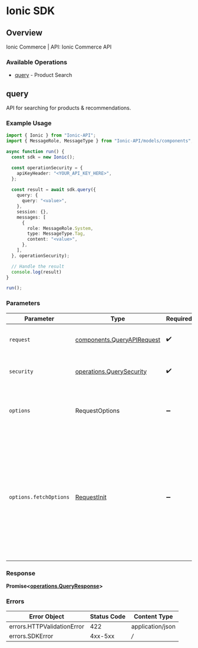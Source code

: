 # Ionic SDK


## Overview

Ionic Commerce | API: Ionic Commerce API

### Available Operations

* [query](#query) - Product Search

## query

API for searching for products & recommendations.

### Example Usage

```typescript
import { Ionic } from "Ionic-API";
import { MessageRole, MessageType } from "Ionic-API/models/components";

async function run() {
  const sdk = new Ionic();

  const operationSecurity = {
    apiKeyHeader: "<YOUR_API_KEY_HERE>",
  };
  
  const result = await sdk.query({
    query: {
      query: "<value>",
    },
    session: {},
    messages: [
      {
        role: MessageRole.System,
        type: MessageType.Tag,
        content: "<value>",
      },
    ],
  }, operationSecurity);

  // Handle the result
  console.log(result)
}

run();
```

### Parameters

| Parameter                                                                                                                                                                      | Type                                                                                                                                                                           | Required                                                                                                                                                                       | Description                                                                                                                                                                    |
| ------------------------------------------------------------------------------------------------------------------------------------------------------------------------------ | ------------------------------------------------------------------------------------------------------------------------------------------------------------------------------ | ------------------------------------------------------------------------------------------------------------------------------------------------------------------------------ | ------------------------------------------------------------------------------------------------------------------------------------------------------------------------------ |
| `request`                                                                                                                                                                      | [components.QueryAPIRequest](../../models/components/queryapirequest.md)                                                                                                       | :heavy_check_mark:                                                                                                                                                             | The request object to use for the request.                                                                                                                                     |
| `security`                                                                                                                                                                     | [operations.QuerySecurity](../../models/operations/querysecurity.md)                                                                                                           | :heavy_check_mark:                                                                                                                                                             | The security requirements to use for the request.                                                                                                                              |
| `options`                                                                                                                                                                      | RequestOptions                                                                                                                                                                 | :heavy_minus_sign:                                                                                                                                                             | Used to set various options for making HTTP requests.                                                                                                                          |
| `options.fetchOptions`                                                                                                                                                         | [RequestInit](https://developer.mozilla.org/en-US/docs/Web/API/Request/Request#options)                                                                                        | :heavy_minus_sign:                                                                                                                                                             | Options that are passed to the underlying HTTP request. This can be used to inject extra headers for examples. All `Request` options, except `method` and `body`, are allowed. |


### Response

**Promise<[operations.QueryResponse](../../models/operations/queryresponse.md)>**
### Errors

| Error Object               | Status Code                | Content Type               |
| -------------------------- | -------------------------- | -------------------------- |
| errors.HTTPValidationError | 422                        | application/json           |
| errors.SDKError            | 4xx-5xx                    | */*                        |
